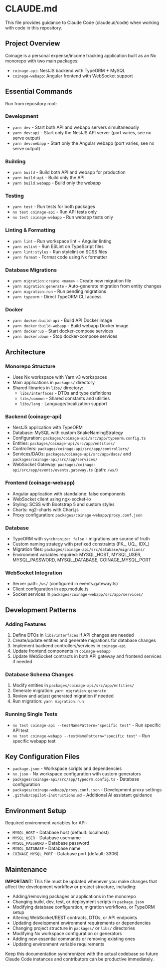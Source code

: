 # CLAUDE.md

This file provides guidance to Claude Code (claude.ai/code) when working with code in this repository.

## Project Overview

Coinage is a personal expense/income tracking application built as an Nx monorepo with two main packages:
- `coinage-api`: NestJS backend with TypeORM + MySQL
- `coinage-webapp`: Angular frontend with WebSocket support

## Essential Commands

Run from repository root:

### Development
- `yarn dev` - Start both API and webapp servers simultaneously
- `yarn dev:api` - Start only the NestJS API server (port varies, see nx serve output)
- `yarn dev:webapp` - Start only the Angular webapp (port varies, see nx serve output)

### Building
- `yarn build` - Build both API and webapp for production
- `yarn build:api` - Build only the API
- `yarn build:webapp` - Build only the webapp

### Testing
- `yarn test` - Run tests for both packages
- `nx test coinage-api` - Run API tests only
- `nx test coinage-webapp` - Run webapp tests only

### Linting & Formatting
- `yarn lint` - Run workspace lint + Angular linting
- `yarn eslint` - Run ESLint on TypeScript files
- `yarn lint:styles` - Run stylelint on SCSS files
- `yarn format` - Format code using Nx formatter

### Database Migrations
- `yarn migration:create <name>` - Create new migration file
- `yarn migration:generate` - Auto-generate migration from entity changes
- `yarn migration:run` - Run pending migrations
- `yarn typeorm` - Direct TypeORM CLI access

### Docker
- `yarn docker:build-api` - Build API Docker image
- `yarn docker:build-webapp` - Build webapp Docker image
- `yarn docker:up` - Start docker-compose services
- `yarn docker:down` - Stop docker-compose services

## Architecture

### Monorepo Structure
- Uses Nx workspace with Yarn v3 workspaces
- Main applications in `packages/` directory
- Shared libraries in `libs/` directory:
  - `libs/interfaces` - DTOs and type definitions
  - `libs/common` - Shared constants and utilities
  - `libs/lang` - Language/localization support

### Backend (coinage-api)
- NestJS application with TypeORM
- Database: MySQL with custom SnakeNamingStrategy
- Configuration: `packages/coinage-api/src/app/typeorm.config.ts`
- Entities: `packages/coinage-api/src/app/entities/`
- Controllers: `packages/coinage-api/src/app/controllers/`
- Services/DAOs: `packages/coinage-api/src/app/daos/` and `packages/coinage-api/src/app/services/`
- WebSocket Gateway: `packages/coinage-api/src/app/events/events.gateway.ts` (path: `/ws/`)

### Frontend (coinage-webapp)
- Angular application with standalone: false components
- WebSocket client using ngx-socket-io
- Styling: SCSS with Bootstrap 5 and custom styles
- Charts: ng2-charts with Chart.js
- Proxy configuration: `packages/coinage-webapp/proxy.conf.json`

### Database
- TypeORM with `synchronize: false` - migrations are source of truth
- Custom naming strategy with prefixed constraints (FK_, UQ_, IDX_)
- Migration files: `packages/coinage-api/src/database/migrations/`
- Environment variables required: MYSQL_HOST, MYSQL_USER, MYSQL_PASSWORD, MYSQL_DATABASE, COINAGE_MYSQL_PORT

### WebSocket Integration
- Server path: `/ws/` (configured in events.gateway.ts)
- Client configuration in app.module.ts
- Socket services in `packages/coinage-webapp/src/app/services/`

## Development Patterns

### Adding Features
1. Define DTOs in `libs/interfaces` if API changes are needed
2. Create/update entities and generate migrations for database changes
3. Implement backend controllers/services in `coinage-api`
4. Update frontend components in `coinage-webapp`
5. Update WebSocket contracts in both API gateway and frontend services if needed

### Database Schema Changes
1. Modify entities in `packages/coinage-api/src/app/entities/`
2. Generate migration: `yarn migration:generate`
3. Review and adjust generated migration if needed
4. Run migration: `yarn migration:run`

### Running Single Tests
- `nx test coinage-api --testNamePattern="specific test"` - Run specific API test
- `nx test coinage-webapp --testNamePattern="specific test"` - Run specific webapp test

## Key Configuration Files

- `package.json` - Workspace scripts and dependencies
- `nx.json` - Nx workspace configuration with custom generators
- `packages/coinage-api/src/app/typeorm.config.ts` - Database configuration
- `packages/coinage-webapp/proxy.conf.json` - Development proxy settings
- `.github/copilot-instructions.md` - Additional AI assistant guidance

## Environment Setup

Required environment variables for API:
- `MYSQL_HOST` - Database host (default: localhost)
- `MYSQL_USER` - Database username
- `MYSQL_PASSWORD` - Database password  
- `MYSQL_DATABASE` - Database name
- `COINAGE_MYSQL_PORT` - Database port (default: 3306)

## Maintenance

**IMPORTANT:** This file must be updated whenever you make changes that affect the development workflow or project structure, including:

- Adding/removing packages or applications in the monorepo
- Changing build, dev, test, or deployment scripts in `package.json`
- Modifying database configuration, migration workflows, or TypeORM setup
- Altering WebSocket/REST contracts, DTOs, or API endpoints
- Updating development environment requirements or dependencies
- Changing project structure in `packages/` or `libs/` directories
- Modifying Nx workspace configuration or generators
- Adding new essential commands or removing existing ones
- Updating environment variable requirements

Keep this documentation synchronized with the actual codebase so future Claude Code instances and contributors can be productive immediately.